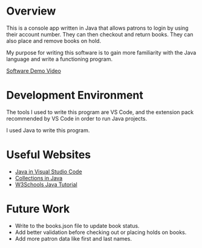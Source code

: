 # Overview

This is a console app written in Java that allows patrons to login by using their account number. They can then checkout and return books. They can also place and remove books on hold.

My purpose for writing this software is to gain more familiarity with the Java language and write a functioning program.

[Software Demo Video](https://www.youtube.com/watch?v=5GWb7er3g1A)

# Development Environment

The tools I used to write this program are VS Code, and the extension pack recommended by VS Code in order to run Java projects.

I used Java to write this program.

# Useful Websites


- [Java in Visual Studio Code](https://code.visualstudio.com/docs/languages/java)
- [Collections in Java](https://beginnersbook.com/java-collections-tutorials/)
- [W3Schools Java Tutorial](https://www.w3schools.com/java/)

# Future Work

- Write to the books.json file to update book status.
- Add better validation before checking out or placing holds on books.
- Add more patron data like first and last names.